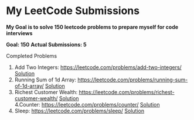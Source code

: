 # My LeetCode Submissions

**My Goal is to solve 150 leetcode problems to prepare myself for code interviews**

**Goal: 150** **Actual Submissions: 5**

Completed Problems

1. Add Two Integers: https://leetcode.com/problems/add-two-integers/
[Solution](./addTwoIntegers.js)
2. Running Sum of 1d Array: https://leetcode.com/problems/running-sum-of-1d-array/
[Solution](./runningSum.js)
3. Richest Customer Wealth: https://leetcode.com/problems/richest-customer-wealth/
[Solution](./richestCustomer.js)  
4.Counter: https://leetcode.com/problems/counter/
[Solution](./counter.js)
5. Sleep: https://leetcode.com/problems/sleep/
[Solution](./sleep.js.js)
